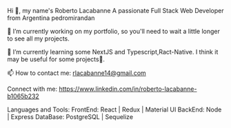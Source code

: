 ﻿Hi 👋, my name's Roberto Lacabanne
A passionate Full Stack Web Developer from Argentina
pedromirandan


🔭 I’m currently working on my portfolio, so you'll need to wait a little longer to see all my projects.

🌱 I’m currently learning some NextJS and Typescript,Ract-Native. I think it may be useful for some projects🤫.

📫 How to contact me: rlacabanne14@gmail.com

Connect with me:
https://www.linkedin.com/in/roberto-lacabanne-b1065b232

Languages and Tools:
FrontEnd: React | Redux | Material UI
BackEnd: Node | Express
DataBase: PostgreSQL | Sequelize
